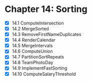 # Chapter 14: Sorting

- [x] 14.1 ComputeIntersection
- [x] 14.2 MergeSorted
- [x] 14.3 RemoveFirstNameDuplicates
- [x] 14.4 RenderCalendar
- [x] 14.5 MergeIntervals
- [x] 14.6 ComputeUnion
- [x] 14.7 PartitionSortRepeats
- [x] 14.8 TeamPhotoDay
- [x] 14.9 ImplementFastSorting
- [x] 14.10 ComputeSalaryThreshold
